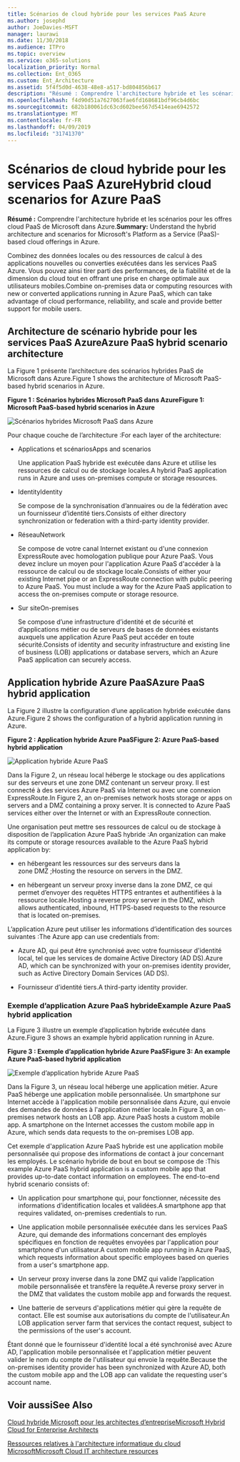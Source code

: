 ```yaml
---
title: Scénarios de cloud hybride pour les services PaaS Azure
ms.author: josephd
author: JoeDavies-MSFT
manager: laurawi
ms.date: 11/30/2018
ms.audience: ITPro
ms.topic: overview
ms.service: o365-solutions
localization_priority: Normal
ms.collection: Ent_O365
ms.custom: Ent_Architecture
ms.assetid: 5f4f5d0d-4638-48e8-a517-bd804856b617
description: "Résumé : Comprendre l'architecture hybride et les scénarios pour les offres cloud PaaS de Microsoft dans Azure."
ms.openlocfilehash: f4d90d51a7627063fae6fd168681bdf96cb4d6bc
ms.sourcegitcommit: 682b180061dc63cd602bee567d5414eae6942572
ms.translationtype: MT
ms.contentlocale: fr-FR
ms.lasthandoff: 04/09/2019
ms.locfileid: "31741370"
---
```

# <a name="hybrid-cloud-scenarios-for-azure-paas"></a><span data-ttu-id="ee813-103">Scénarios de cloud hybride pour les services PaaS Azure</span><span class="sxs-lookup"><span data-stu-id="ee813-103">Hybrid cloud scenarios for Azure PaaS</span></span>

 <span data-ttu-id="ee813-104">**Résumé :** Comprendre l'architecture hybride et les scénarios pour les offres cloud PaaS de Microsoft dans Azure.</span><span class="sxs-lookup"><span data-stu-id="ee813-104">**Summary:** Understand the hybrid architecture and scenarios for Microsoft's Platform as a Service (PaaS)-based cloud offerings in Azure.</span></span>
  
<span data-ttu-id="ee813-105">Combinez des données locales ou des ressources de calcul à des applications nouvelles ou converties exécutées dans les services PaaS Azure. Vous pouvez ainsi tirer parti des performances, de la fiabilité et de la dimension du cloud tout en offrant une prise en charge optimale aux utilisateurs mobiles.</span><span class="sxs-lookup"><span data-stu-id="ee813-105">Combine on-premises data or computing resources with new or converted applications running in Azure PaaS, which can take advantage of cloud performance, reliability, and scale and provide better support for mobile users.</span></span> 
  
## <a name="azure-paas-hybrid-scenario-architecture"></a><span data-ttu-id="ee813-106">Architecture de scénario hybride pour les services PaaS Azure</span><span class="sxs-lookup"><span data-stu-id="ee813-106">Azure PaaS hybrid scenario architecture</span></span>

<span data-ttu-id="ee813-107">La Figure 1 présente l’architecture des scénarios hybrides PaaS de Microsoft dans Azure.</span><span class="sxs-lookup"><span data-stu-id="ee813-107">Figure 1 shows the architecture of Microsoft PaaS-based hybrid scenarios in Azure.</span></span>
  
**<span data-ttu-id="ee813-108">Figure 1 : Scénarios hybrides Microsoft PaaS dans Azure</span><span class="sxs-lookup"><span data-stu-id="ee813-108">Figure 1: Microsoft PaaS-based hybrid scenarios in Azure</span></span>**

![Scénarios hybrides Microsoft PaaS dans Azure](media/Hybrid-Poster/Hybrid-Cloud-Stack-PaaS.png)
  
<span data-ttu-id="ee813-110">Pour chaque couche de l’architecture :</span><span class="sxs-lookup"><span data-stu-id="ee813-110">For each layer of the architecture:</span></span>
  
- <span data-ttu-id="ee813-111">Applications et scénarios</span><span class="sxs-lookup"><span data-stu-id="ee813-111">Apps and scenarios</span></span>
    
    <span data-ttu-id="ee813-112">Une application PaaS hybride est exécutée dans Azure et utilise les ressources de calcul ou de stockage locales.</span><span class="sxs-lookup"><span data-stu-id="ee813-112">A hybrid PaaS application runs in Azure and uses on-premises compute or storage resources.</span></span>
    
- <span data-ttu-id="ee813-113">Identity</span><span class="sxs-lookup"><span data-stu-id="ee813-113">Identity</span></span>
    
    <span data-ttu-id="ee813-114">Se compose de la synchronisation d’annuaires ou de la fédération avec un fournisseur d’identité tiers.</span><span class="sxs-lookup"><span data-stu-id="ee813-114">Consists of either directory synchronization or federation with a third-party identity provider.</span></span>
    
- <span data-ttu-id="ee813-115">Réseau</span><span class="sxs-lookup"><span data-stu-id="ee813-115">Network</span></span>
    
    <span data-ttu-id="ee813-p101">Se compose de votre canal Internet existant ou d'une connexion ExpressRoute avec homologation publique pour Azure PaaS. Vous devez inclure un moyen pour l'application Azure PaaS d'accéder à la ressource de calcul ou de stockage locale.</span><span class="sxs-lookup"><span data-stu-id="ee813-p101">Consists of either your existing Internet pipe or an ExpressRoute connection with public peering to Azure PaaS. You must include a way for the Azure PaaS application to access the on-premises compute or storage resource.</span></span>
    
- <span data-ttu-id="ee813-118">Sur site</span><span class="sxs-lookup"><span data-stu-id="ee813-118">On-premises</span></span>
    
    <span data-ttu-id="ee813-119">Se compose d’une infrastructure d’identité et de sécurité et d’applications métier ou de serveurs de bases de données existants auxquels une application Azure PaaS peut accéder en toute sécurité.</span><span class="sxs-lookup"><span data-stu-id="ee813-119">Consists of identity and security infrastructure and existing line of business (LOB) applications or database servers, which an Azure PaaS application can securely access.</span></span>
    
## <a name="azure-paas-hybrid-application"></a><span data-ttu-id="ee813-120">Application hybride Azure PaaS</span><span class="sxs-lookup"><span data-stu-id="ee813-120">Azure PaaS hybrid application</span></span>

<span data-ttu-id="ee813-121">La Figure 2 illustre la configuration d’une application hybride exécutée dans Azure.</span><span class="sxs-lookup"><span data-stu-id="ee813-121">Figure 2 shows the configuration of a hybrid application running in Azure.</span></span>
  
**<span data-ttu-id="ee813-122">Figure 2 : Application hybride Azure PaaS</span><span class="sxs-lookup"><span data-stu-id="ee813-122">Figure 2: Azure PaaS-based hybrid application</span></span>**

![Application hybride Azure PaaS](media/Hybrid-Poster/Hybrid-Cloud-Stack-PaaS-Apps.png)
  
<span data-ttu-id="ee813-p102">Dans la Figure 2, un réseau local héberge le stockage ou des applications sur des serveurs et une zone DMZ contenant un serveur proxy. Il est connecté à des services Azure PaaS via Internet ou avec une connexion ExpressRoute.</span><span class="sxs-lookup"><span data-stu-id="ee813-p102">In Figure 2, an on-premises network hosts storage or apps on servers and a DMZ containing a proxy server. It is connected to Azure PaaS services either over the Internet or with an ExpressRoute connection.</span></span>
  
<span data-ttu-id="ee813-126">Une organisation peut mettre ses ressources de calcul ou de stockage à disposition de l’application Azure PaaS hybride :</span><span class="sxs-lookup"><span data-stu-id="ee813-126">An organization can make its compute or storage resources available to the Azure PaaS hybrid application by:</span></span>
  
- <span data-ttu-id="ee813-127">en hébergeant les ressources sur des serveurs dans la zone DMZ ;</span><span class="sxs-lookup"><span data-stu-id="ee813-127">Hosting the resource on servers in the DMZ.</span></span>
    
- <span data-ttu-id="ee813-128">en hébergeant un serveur proxy inverse dans la zone DMZ, ce qui permet d’envoyer des requêtes HTTPS entrantes et authentifiées à la ressource locale.</span><span class="sxs-lookup"><span data-stu-id="ee813-128">Hosting a reverse proxy server in the DMZ, which allows authenticated, inbound, HTTPS-based requests to the resource that is located on-premises.</span></span>
    
<span data-ttu-id="ee813-129">L’application Azure peut utiliser les informations d’identification des sources suivantes :</span><span class="sxs-lookup"><span data-stu-id="ee813-129">The Azure app can use credentials from:</span></span>
  
- <span data-ttu-id="ee813-130">Azure AD, qui peut être synchronisé avec votre fournisseur d'identité local, tel que les services de domaine Active Directory (AD DS).</span><span class="sxs-lookup"><span data-stu-id="ee813-130">Azure AD, which can be synchronized with your on-premises identity provider, such as Active Directory Domain Services (AD DS).</span></span>
    
- <span data-ttu-id="ee813-131">Fournisseur d’identité tiers.</span><span class="sxs-lookup"><span data-stu-id="ee813-131">A third-party identity provider.</span></span>
    
### <a name="example-azure-paas-hybrid-application"></a><span data-ttu-id="ee813-132">Exemple d’application Azure PaaS hybride</span><span class="sxs-lookup"><span data-stu-id="ee813-132">Example Azure PaaS hybrid application</span></span>

<span data-ttu-id="ee813-133">La Figure 3 illustre un exemple d’application hybride exécutée dans Azure.</span><span class="sxs-lookup"><span data-stu-id="ee813-133">Figure 3 shows an example hybrid application running in Azure.</span></span>
  
**<span data-ttu-id="ee813-134">Figure 3 : Exemple d’application hybride Azure PaaS</span><span class="sxs-lookup"><span data-stu-id="ee813-134">Figure 3: An example Azure PaaS-based hybrid application</span></span>**

![Exemple d’application hybride Azure PaaS](media/Hybrid-Poster/Hybrid-Cloud-Stack-PaaS-Apps-Ex.png)
  
<span data-ttu-id="ee813-p103">Dans la Figure 3, un réseau local héberge une application métier. Azure PaaS héberge une application mobile personnalisée. Un smartphone sur Internet accède à l'application mobile personnalisée dans Azure, qui envoie des demandes de données à l'application métier locale.</span><span class="sxs-lookup"><span data-stu-id="ee813-p103">In Figure 3, an on-premises network hosts an LOB app. Azure PaaS hosts a custom mobile app. A smartphone on the Internet accesses the custom mobile app in Azure, which sends data requests to the on-premises LOB app.</span></span>
  
<span data-ttu-id="ee813-p104">Cet exemple d'application Azure PaaS hybride est une application mobile personnalisée qui propose des informations de contact à jour concernant les employés. Le scénario hybride de bout en bout se compose de :</span><span class="sxs-lookup"><span data-stu-id="ee813-p104">This example Azure PaaS hybrid application is a custom mobile app that provides up-to-date contact information on employees. The end-to-end hybrid scenario consists of:</span></span>
  
- <span data-ttu-id="ee813-141">Un application pour smartphone qui, pour fonctionner, nécessite des informations d’identification locales et validées.</span><span class="sxs-lookup"><span data-stu-id="ee813-141">A smartphone app that requires validated, on-premises credentials to run.</span></span>
    
- <span data-ttu-id="ee813-142">Une application mobile personnalisée exécutée dans les services PaaS Azure, qui demande des informations concernant des employés spécifiques en fonction de requêtes envoyées par l'application pour smartphone d'un utilisateur.</span><span class="sxs-lookup"><span data-stu-id="ee813-142">A custom mobile app running in Azure PaaS, which requests information about specific employees based on queries from a user's smartphone app.</span></span>
    
- <span data-ttu-id="ee813-143">Un serveur proxy inverse dans la zone DMZ qui valide l’application mobile personnalisée et transfère la requête.</span><span class="sxs-lookup"><span data-stu-id="ee813-143">A reverse proxy server in the DMZ that validates the custom mobile app and forwards the request.</span></span>
    
- <span data-ttu-id="ee813-144">Une batterie de serveurs d'applications métier qui gère la requête de contact. Elle est soumise aux autorisations du compte de l'utilisateur.</span><span class="sxs-lookup"><span data-stu-id="ee813-144">An LOB application server farm that services the contact request, subject to the permissions of the user's account.</span></span>
    
<span data-ttu-id="ee813-145">Étant donné que le fournisseur d'identité local a été synchronisé avec Azure AD, l'application mobile personnalisée et l'application métier peuvent valider le nom du compte de l'utilisateur qui envoie la requête.</span><span class="sxs-lookup"><span data-stu-id="ee813-145">Because the on-premises identity provider has been synchronized with Azure AD, both the custom mobile app and the LOB app can validate the requesting user's account name.</span></span>
  
## <a name="see-also"></a><span data-ttu-id="ee813-146">Voir aussi</span><span class="sxs-lookup"><span data-stu-id="ee813-146">See Also</span></span>

[<span data-ttu-id="ee813-147">Cloud hybride Microsoft pour les architectes d’entreprise</span><span class="sxs-lookup"><span data-stu-id="ee813-147">Microsoft Hybrid Cloud for Enterprise Architects</span></span>](microsoft-hybrid-cloud-for-enterprise-architects.md)
  
[<span data-ttu-id="ee813-148">Ressources relatives à l'architecture informatique du cloud Microsoft</span><span class="sxs-lookup"><span data-stu-id="ee813-148">Microsoft Cloud IT architecture resources</span></span>](microsoft-cloud-it-architecture-resources.md)

